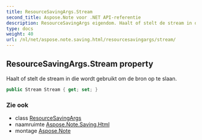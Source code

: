 ```yaml
---
title: ResourceSavingArgs.Stream
second_title: Aspose.Note voor .NET API-referentie
description: ResourceSavingArgs eigendom. Haalt of stelt de stream in die wordt gebruikt om de bron op te slaan.
type: docs
weight: 40
url: /nl/net/aspose.note.saving.html/resourcesavingargs/stream/
---
```

## ResourceSavingArgs.Stream property

Haalt of stelt de stream in die wordt gebruikt om de bron op te slaan.

```csharp
public Stream Stream { get; set; }
```

### Zie ook

* class [ResourceSavingArgs](../)
* naamruimte [Aspose.Note.Saving.Html](../../resourcesavingargs/)
* montage [Aspose.Note](../../../)


